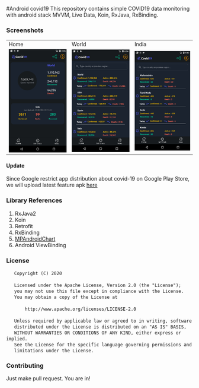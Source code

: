 #Android covid19
This repository contains simple COVID19 data monitoring with android stack MVVM, Live Data, Koin, RxJava, RxBinding.

### Screenshots
<table>
  <tr>
    <td>Home</td>
     <td>World</td>
          <td>India</td>

  </tr>
  <tr>
    <td><img src="screenshots/device-2020-04-05-083529.png" ></td>
    <td><img src="screenshots/device-2020-04-05-083509.png"></td>
    <td><img src="screenshots/Screenshot_1586032930.png"></td>

  </tr>
 </table>

#### Update
Since Google restrict app distribution about covid-19 on Google Play Store, we will upload latest feature apk [here](https://drive.google.com/folderview?id=1MaO9mIKWCFWSK2lFtEfKge1z8XDesi8n)

### Library References
1. RxJava2 
2. Koin 
3. Retrofit
4. RxBinding
6. [MPAndroidChart](https://github.com/PhilJay/MPAndroidChart)
10. Android ViewBinding

### License
```
   Copyright (C) 2020

   Licensed under the Apache License, Version 2.0 (the "License");
   you may not use this file except in compliance with the License.
   You may obtain a copy of the License at

       http://www.apache.org/licenses/LICENSE-2.0

   Unless required by applicable law or agreed to in writing, software
   distributed under the License is distributed on an "AS IS" BASIS,
   WITHOUT WARRANTIES OR CONDITIONS OF ANY KIND, either express or implied.
   See the License for the specific language governing permissions and
   limitations under the License.
```

### Contributing
Just make pull request. You are in!
